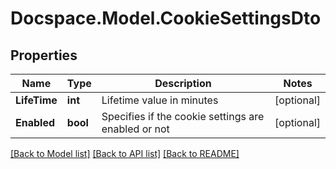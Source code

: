 # Docspace.Model.CookieSettingsDto

## Properties

Name | Type | Description | Notes
------------ | ------------- | ------------- | -------------
**LifeTime** | **int** | Lifetime value in minutes | [optional] 
**Enabled** | **bool** | Specifies if the cookie settings are enabled or not | [optional] 

[[Back to Model list]](../README.md#documentation-for-models) [[Back to API list]](../README.md#documentation-for-api-endpoints) [[Back to README]](../README.md)

